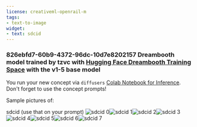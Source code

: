 ```yaml
---
license: creativeml-openrail-m
tags:
- text-to-image
widget:
- text: sdcid
---
```

### 826ebfd7-60b9-4372-96dc-10d7e8202157 Dreambooth model trained by tzvc with [Hugging Face Dreambooth Training Space](https://huggingface.co/spaces/multimodalart/dreambooth-training) with the v1-5 base model

You run your new concept via `diffusers` [Colab Notebook for Inference](https://colab.research.google.com/github/huggingface/notebooks/blob/main/diffusers/sd_dreambooth_inference.ipynb). Don't forget to use the concept prompts! 

Sample pictures of:
  
  
  
  
  
  
  
sdcid (use that on your prompt) 
![sdcid 0](https://huggingface.co/tzvc/826ebfd7-60b9-4372-96dc-10d7e8202157/resolve/main/concept_images/sdcid_%281%29.jpg)![sdcid 1](https://huggingface.co/tzvc/826ebfd7-60b9-4372-96dc-10d7e8202157/resolve/main/concept_images/sdcid_%282%29.jpg)![sdcid 2](https://huggingface.co/tzvc/826ebfd7-60b9-4372-96dc-10d7e8202157/resolve/main/concept_images/sdcid_%283%29.jpg)![sdcid 3](https://huggingface.co/tzvc/826ebfd7-60b9-4372-96dc-10d7e8202157/resolve/main/concept_images/sdcid_%284%29.jpg)![sdcid 4](https://huggingface.co/tzvc/826ebfd7-60b9-4372-96dc-10d7e8202157/resolve/main/concept_images/sdcid_%285%29.jpg)![sdcid 5](https://huggingface.co/tzvc/826ebfd7-60b9-4372-96dc-10d7e8202157/resolve/main/concept_images/sdcid_%286%29.jpg)![sdcid 6](https://huggingface.co/tzvc/826ebfd7-60b9-4372-96dc-10d7e8202157/resolve/main/concept_images/sdcid_%287%29.jpg)![sdcid 7](https://huggingface.co/tzvc/826ebfd7-60b9-4372-96dc-10d7e8202157/resolve/main/concept_images/sdcid_%288%29.jpg)
